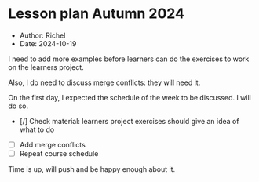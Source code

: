 # Lesson plan Autumn 2024

- Author: Richel
- Date: 2024-10-19

I need to add more examples before learners
can do the exercises to work on the learners project.

Also, I do need to discuss merge conflicts: they will
need it.

On the first day, I expected the schedule of the week to be discussed.
I will do so.

- [/] Check material: learners project exercises should
  give an idea of what to do
- [ ] Add merge conflicts
- [ ] Repeat course schedule

Time is up, will push and be happy enough about it.
